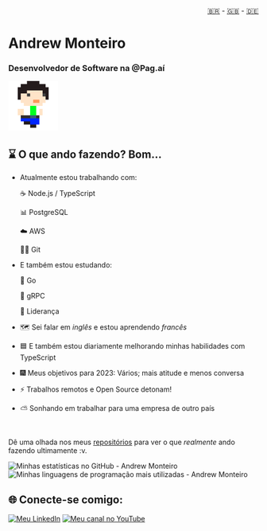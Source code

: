 <p align="right">
  <a href="README.pt.md">🇧🇷</a> - <a href="README.md">🇬🇧</a> - <a href="README.de.md">🇩🇪</a>
</p>

# Andrew Monteiro

### Desenvolvedor de Software na @Pag.aí

<img src="https://raw.githubusercontent.com/Andrew-2609/mec-man/main/logo-gif.gif" alt="Mec-Man logo" width="100" height="100" />

## ⌛ O que ando fazendo? Bom...

- Atualmente estou trabalhando com:

  ☕ Node.js / TypeScript

  📊 PostgreSQL

  ☁️ AWS

  👨‍💻 Git

- E também estou estudando:

  🐹 Go

  📡 gRPC

  🥇 Liderança

- 🗺 Sei falar em *inglês* e estou aprendendo *francês*
- 🟦 E também estou diariamente melhorando minhas habilidades com TypeScript
- 🎆 Meus objetivos para 2023: Vários; mais atitude e menos conversa
- ⚡ Trabalhos remotos e Open Source detonam!
- ⛅ Sonhando em trabalhar para uma empresa de outro país

<br/>

Dê uma olhada nos meus [repositórios](https://github.com/Andrew-2609?tab=repositories) para ver o que *realmente* ando fazendo ultimamente :v.

<p align="left">
 <img alt="Minhas estatísticas no GitHub - Andrew Monteiro" src="https://github-readme-stats.vercel.app/api?username=andrew-2609&show_icons=true&hide_border=true&theme=tokyonight&locale=pt-br" height="190"> 
 <img alt="Minhas linguagens de programação mais utilizadas - Andrew Monteiro" src="https://github-readme-stats.vercel.app/api/top-langs/?username=andrew-2609&layout=compact&hide_border=true&langs_count=8&theme=tokyonight&exclude_repo=Eccezionale-MVC,CorporacaoUmbrella,diversos,projetos&locale=pt-br">
</p>

## 🌐 Conecte-se comigo:
<a href="https://www.linkedin.com/in/andrew-2609/" target="_blank"><img alt="Meu LinkedIn" src="https://img.shields.io/badge/-LinkedIn-%230077B5?style=for-the-badge&logo=linkedin&logoColor=white"></a>
<a href="https://www.youtube.com/channel/UCmQ39rZeUW3dxMiSjm6YX7Q" target="_blank"><img alt="Meu canal no YouTube" src="https://img.shields.io/badge/YouTube-FF0000?style=for-the-badge&logo=youtube&logoColor=white"></a>
